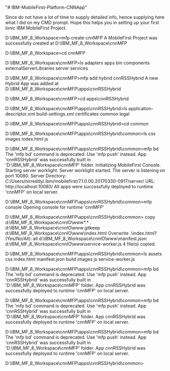 "# IBM-MobileFirst-Platform-CNNApp"

Since do not have a lot of time to supply detailed info, hence supplying here what I did on my CMD prompt. Hope this helps you in setting up your first Ionic IBM MobileFirst Project.



D:\IBM_MF_8_Workspace>mfp create cnnMFP
A MobileFirst Project was successfully created at D:\IBM_MF_8_Workspace\cnnMFP

D:\IBM_MF_8_Workspace>cd cnnMFP

D:\IBM_MF_8_Workspace\cnnMFP>ls
adapters  apps  bin  components  externalServerLibraries  server  services

D:\IBM_MF_8_Workspace\cnnMFP>mfp add hybrid cnnRSSHybrid
A new Hybrid App was added at D:\IBM_MF_8_Workspace\cnnMFP\apps\cnnRSSHybrid

D:\IBM_MF_8_Workspace\cnnMFP>cd apps\cnnRSSHybrid

D:\IBM_MF_8_Workspace\cnnMFP\apps\cnnRSSHybrid>ls
application-descriptor.xml  build-settings.xml  certificates  common  legal

D:\IBM_MF_8_Workspace\cnnMFP\apps\cnnRSSHybrid>cd common

D:\IBM_MF_8_Workspace\cnnMFP\apps\cnnRSSHybrid\common>ls
css  images  index.html  js

D:\IBM_MF_8_Workspace\cnnMFP\apps\cnnRSSHybrid\common>mfp bd
The 'mfp bd' command is deprecated. Use 'mfp push' instead.
App 'cnnRSSHybrid' was successfully built in 'D:\IBM_MF_8_Workspace\cnnMFP' folder.
Initializing MobileFirst Console.
Starting server worklight.
Server worklight started.
The server is listening on port 10080.
Server Directory: C:/Users/nirreddy/.ibm/mobilefirst/7.1.0.00.20170330-0917/server/
URL: http://localhost:10080/
All apps were successfully deployed to runtime 'cnnMFP' on local server.

D:\IBM_MF_8_Workspace\cnnMFP\apps\cnnRSSHybrid\common>mfp console
Opening console for runtime 'cnnMFP'

D:\IBM_MF_8_Workspace\cnnMFP\apps\cnnRSSHybrid\common> copy d:\IBM_MF_8_Workspace\cnnIO\www\*.* .\
d:\IBM_MF_8_Workspace\cnnIO\www\.gitkeep
d:\IBM_MF_8_Workspace\cnnIO\www\index.html
Overwrite .\index.html? (Yes/No/All): all
d:\IBM_MF_8_Workspace\cnnIO\www\manifest.json
d:\IBM_MF_8_Workspace\cnnIO\www\service-worker.js
        4 file(s) copied.

D:\IBM_MF_8_Workspace\cnnMFP\apps\cnnRSSHybrid\common>ls
assets  css     index.html  manifest.json
build   images  js          service-worker.js

D:\IBM_MF_8_Workspace\cnnMFP\apps\cnnRSSHybrid\common>mfp bd
The 'mfp bd' command is deprecated. Use 'mfp push' instead.
App 'cnnRSSHybrid' was successfully built in 'D:\IBM_MF_8_Workspace\cnnMFP' folder.
App cnnRSSHybrid was successfully deployed to runtime 'cnnMFP' on local server.

D:\IBM_MF_8_Workspace\cnnMFP\apps\cnnRSSHybrid\common>mfp bd
The 'mfp bd' command is deprecated. Use 'mfp push' instead.
App 'cnnRSSHybrid' was successfully built in 'D:\IBM_MF_8_Workspace\cnnMFP' folder.
App cnnRSSHybrid was successfully deployed to runtime 'cnnMFP' on local server.

D:\IBM_MF_8_Workspace\cnnMFP\apps\cnnRSSHybrid\common>mfp bd
The 'mfp bd' command is deprecated. Use 'mfp push' instead.
App 'cnnRSSHybrid' was successfully built in 'D:\IBM_MF_8_Workspace\cnnMFP' folder.
App cnnRSSHybrid was successfully deployed to runtime 'cnnMFP' on local server.

D:\IBM_MF_8_Workspace\cnnMFP\apps\cnnRSSHybrid\common>
